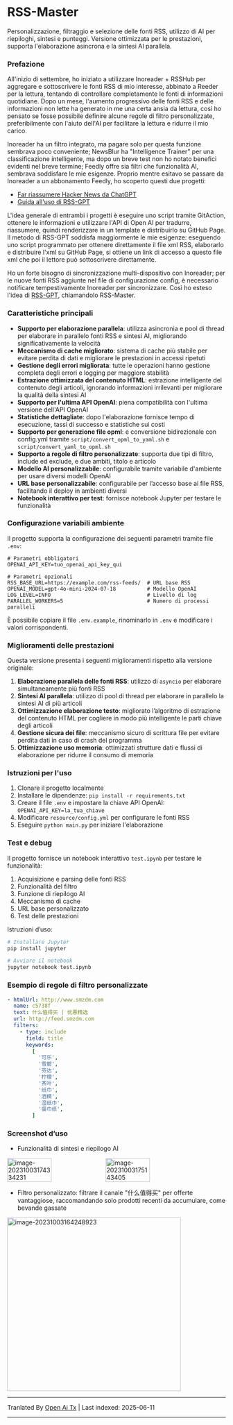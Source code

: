 # RSS-Master

Personalizzazione, filtraggio e selezione delle fonti RSS, utilizzo di AI per riepiloghi, sintesi e punteggi. Versione ottimizzata per le prestazioni, supporta l'elaborazione asincrona e la sintesi AI parallela.

### Prefazione

All'inizio di settembre, ho iniziato a utilizzare Inoreader + RSSHub per aggregare e sottoscrivere le fonti RSS di mio interesse, abbinato a Reeder per la lettura, tentando di controllare completamente le fonti di informazioni quotidiane. Dopo un mese, l'aumento progressivo delle fonti RSS e delle informazioni non lette ha generato in me una certa ansia da lettura, così ho pensato se fosse possibile definire alcune regole di filtro personalizzate, preferibilmente con l'aiuto dell'AI per facilitare la lettura e ridurre il mio carico.

Inoreader ha un filtro integrato, ma pagare solo per questa funzione sembrava poco conveniente; NewsBlur ha "Intelligence Trainer" per una classificazione intelligente, ma dopo un breve test non ho notato benefici evidenti nel breve termine; Feedly offre sia filtri che funzionalità AI, sembrava soddisfare le mie esigenze. Proprio mentre esitavo se passare da Inoreader a un abbonamento Feedly, ho scoperto questi due progetti:

- [Far riassumere Hacker News da ChatGPT](https://blog.betacat.io/post/2023/06/summarize-hacker-news-by-chatgpt/)
- [Guida all'uso di RSS-GPT](http://yinan.me/rss-gpt-manual-zh.html)

L'idea generale di entrambi i progetti è eseguire uno script tramite GitAction, ottenere le informazioni e utilizzare l'API di Open AI per tradurre, riassumere, quindi renderizzare in un template e distribuirlo su GitHub Page. Il metodo di RSS-GPT soddisfa maggiormente le mie esigenze: eseguendo uno script programmato per ottenere direttamente il file xml RSS, elaborarlo e distribuire l'xml su GitHub Page, si ottiene un link di accesso a questo file xml che poi il lettore può sottoscrivere direttamente.

Ho un forte bisogno di sincronizzazione multi-dispositivo con Inoreader; per le nuove fonti RSS aggiunte nel file di configurazione config, è necessario notificare tempestivamente Inoreader per sincronizzare. Così ho esteso l'idea di [RSS-GPT](https://github.com/yinan-c/), chiamandolo RSS-Master.

### Caratteristiche principali

- **Supporto per elaborazione parallela**: utilizza asincronia e pool di thread per elaborare in parallelo fonti RSS e sintesi AI, migliorando significativamente la velocità
- **Meccanismo di cache migliorato**: sistema di cache più stabile per evitare perdita di dati e migliorare le prestazioni in accessi ripetuti
- **Gestione degli errori migliorata**: tutte le operazioni hanno gestione completa degli errori e logging per maggiore stabilità
- **Estrazione ottimizzata del contenuto HTML**: estrazione intelligente del contenuto degli articoli, ignorando informazioni irrilevanti per migliorare la qualità della sintesi AI
- **Supporto per l'ultima API OpenAI**: piena compatibilità con l'ultima versione dell'API OpenAI
- **Statistiche dettagliate**: dopo l'elaborazione fornisce tempo di esecuzione, tassi di successo e statistiche sui costi
- **Supporto per generazione file opml**: e conversione bidirezionale con config.yml tramite `script/convert_opml_to_yaml.sh` e `script/convert_yaml_to_opml.sh`
- **Supporto a regole di filtro personalizzate**: supporta due tipi di filtro, include ed exclude, e due ambiti, titolo e articolo
- **Modello AI personalizzabile**: configurabile tramite variabile d'ambiente per usare diversi modelli OpenAI
- **URL base personalizzabile**: configurabile per l’accesso base ai file RSS, facilitando il deploy in ambienti diversi
- **Notebook interattivo per test**: fornisce notebook Jupyter per testare le funzionalità

### Configurazione variabili ambiente

Il progetto supporta la configurazione dei seguenti parametri tramite file `.env`:

```
# Parametri obbligatori
OPENAI_API_KEY=tuo_openai_api_key_qui

# Parametri opzionali
RSS_BASE_URL=https://example.com/rss-feeds/  # URL base RSS
OPENAI_MODEL=gpt-4o-mini-2024-07-18          # Modello OpenAI
LOG_LEVEL=INFO                               # Livello di log
PARALLEL_WORKERS=5                           # Numero di processi paralleli
```

È possibile copiare il file `.env.example`, rinominarlo in `.env` e modificare i valori corrispondenti.

### Miglioramenti delle prestazioni

Questa versione presenta i seguenti miglioramenti rispetto alla versione originale:

1. **Elaborazione parallela delle fonti RSS**: utilizzo di `asyncio` per elaborare simultaneamente più fonti RSS
2. **Sintesi AI parallela**: utilizzo di pool di thread per elaborare in parallelo la sintesi AI di più articoli
3. **Ottimizzazione elaborazione testo**: migliorato l’algoritmo di estrazione del contenuto HTML per cogliere in modo più intelligente le parti chiave degli articoli
4. **Gestione sicura dei file**: meccanismo sicuro di scrittura file per evitare perdita dati in caso di crash del programma
5. **Ottimizzazione uso memoria**: ottimizzati strutture dati e flussi di elaborazione per ridurre il consumo di memoria

### Istruzioni per l'uso

1. Clonare il progetto localmente
2. Installare le dipendenze: `pip install -r requirements.txt`
3. Creare il file `.env` e impostare la chiave API OpenAI: `OPENAI_API_KEY=la_tua_chiave`
4. Modificare `resource/config.yml` per configurare le fonti RSS
5. Eseguire `python main.py` per iniziare l'elaborazione

### Test e debug

Il progetto fornisce un notebook interattivo `test.ipynb` per testare le funzionalità:

1. Acquisizione e parsing delle fonti RSS
2. Funzionalità del filtro
3. Funzione di riepilogo AI
4. Meccanismo di cache
5. URL base personalizzato
6. Test delle prestazioni

Istruzioni d’uso:

```bash
# Installare Jupyter
pip install jupyter

# Avviare il notebook
jupyter notebook test.ipynb
```

### Esempio di regole di filtro personalizzate

```yaml
- htmlUrl: http://www.smzdm.com
  name: c5738f
  text: 什么值得买 | 优惠精选
  url: http://feed.smzdm.com
  filters:
    - type: include
      field: title
      keywords:
        [
          '可乐',
          '雪碧',
          '芬达',
          '柠檬',
          '茶叶',
          '纸巾',
          '酒精',
          '湿纸巾',
          '餐巾纸',
        ]
```

### Screenshot d’uso

- Funzionalità di sintesi e riepilogo AI

<div style="display: flex;">
    <img src="https://raw.githubusercontent.com/TD21forever/RSS-Master/main/typora/202310031757486.png" alt="image-20231003174334231" style="width: 45%;">
    <img src="https://raw.githubusercontent.com/TD21forever/RSS-Master/main/typora/202310031757686.png" alt="image-20231003175143405" style="width: 45%;">
</div>

- Filtro personalizzato: filtrare il canale "什么值得买" per offerte vantaggiose, raccomandando solo prodotti recenti da accumulare, come bevande gassate

<img src="https://raw.githubusercontent.com/TD21forever/RSS-Master/main/typora/%E4%BB%80%E4%B9%88%E5%80%BC%E5%BE%97%E4%B9%B0-%E6%B1%BD%E6%B0%B4.png" alt="image-20231003164248923" style="width: 400px; height: 400px;" />

---

Tranlated By [Open Ai Tx](https://github.com/OpenAiTx/OpenAiTx) | Last indexed: 2025-06-11

---